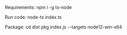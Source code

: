 Requirements:
npm i -g ts-node

Run code:
node-ts index.ts

Package:
cd dist
pkg index.js --targets node12-win-x64